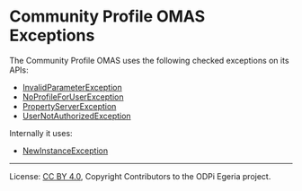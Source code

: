 <!-- SPDX-License-Identifier: CC-BY-4.0 -->
<!-- Copyright Contributors to the ODPi Egeria project. -->

# Community Profile OMAS Exceptions

The Community Profile OMAS uses the following checked exceptions
on its APIs:

* [InvalidParameterException](invalid-parameter-exception.md)
* [NoProfileForUserException](no-profile-for-user-exception.md)
* [PropertyServerException](property-server-exception.md)
* [UserNotAuthorizedException](user-not-authorized-exception.md)

Internally it uses:

* [NewInstanceException](new-instance-exception.md)


----
License: [CC BY 4.0](https://creativecommons.org/licenses/by/4.0/),
Copyright Contributors to the ODPi Egeria project.